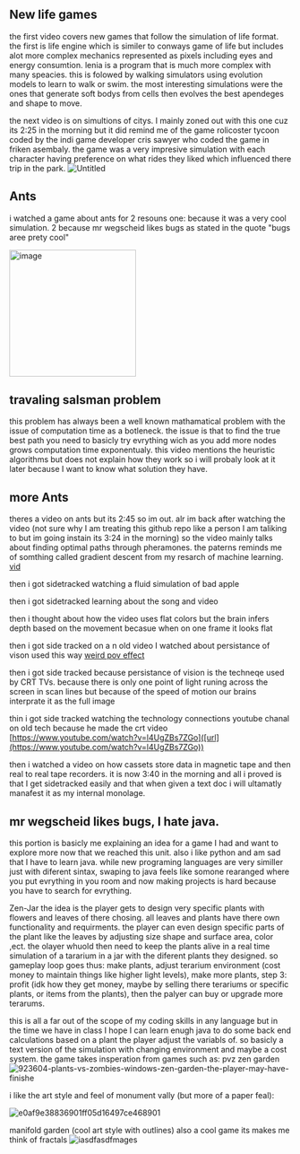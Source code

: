## New life games
the first video covers new games that follow the simulation of life format. the first is life engine which is similer to conways game of life but includes alot more complex mechanics represented as pixels including eyes and energy consumtion. lenia is a program that is much more complex with many speacies. this is folowed by walking simulators using evolution models to learn to walk or swim. the most interesting simulations were the ones that generate soft bodys from cells then evolves the best apendeges and shape to move.

the next video is on simultions of citys. I mainly zoned out with this one  cuz its 2:25 in the morning but it did remind me of the game rolicoster tycoon coded by the indi game developer cris sawyer who coded the game in friken asembaly. the game was a very impresive simulation with each character having preference on what rides they liked which influenced there trip in the park.
![Untitled](https://github.com/FantasticMrCat42/2023-2024/assets/129550102/eae843a1-e1ef-4906-b491-077831c86d59)

## Ants
i watched a game about ants for 2 resouns one: because it was a very cool simulation. 2 because mr wegscheid likes bugs as stated in the quote "bugs aree prety cool"

<img width="226" alt="image" src="https://github.com/FantasticMrCat42/2023-2024/assets/129550102/6a2c9df6-6788-4a60-888b-2978481d511f">

## travaling salsman problem
this problem has always been a well known mathamatical problem with the issue of computation time as a botleneck. the issue is that to find the true best path you need to basicly try evrything wich as you add more nodes grows computation time exponentualy. this video mentions the heuristic algorithms but does not explain how they work so i will probaly look at it later because I want to know what solution they have.


## more Ants
theres a video on ants but its 2:45 so im out.
alr im back after watching the video (not sure why I am treating this github repo like a person I am taliking to but im going instain its 3:24 in the morning)
so the video mainly talks about finding optimal paths through pheramones. the paterns reminds me of somthing called gradient descent from my resarch of machine learning.
[vid](https://youtu.be/IHZwWFHWa-w?si=5D3EY2tSmVZPRHQy)

then i got sidetracked watching a fluid simulation of bad apple

then i got sidetracked learning about the song and video

then i thought about how the video uses flat colors but the brain infers depth based on the movement becasue when on one frame it looks flat 

then i got side tracked on a n old video I watched about persistance of vison used this way [weird pov effect](https://www.youtube.com/watch?v=TdTMeNXCnTs)

then i got side tracked because persistance of vision is the techneqe used by CRT TVs. because there is only one point of light runing across the screen in scan lines but 
because of the speed of motion our brains interprate it as the full image

thin i got side tracked watching the technology connections youtube chanal on old tech because he made the crt video [https://www.youtube.com/watch?v=l4UgZBs7ZGo]([url](https://www.youtube.com/watch?v=l4UgZBs7ZGo))

then i watched a video on how cassets store data in magnetic tape and then real to real tape recorders.
it is now 3:40 in the morning and all i proved is that I get sidetracked easily and that when given a text doc i will ultamatly manafest it as my internal monolage.

## mr wegscheid likes bugs, I hate java.
this portion is basicly me explaining an idea for a game I had and want to explore more now that we reached this unit. also i like python and am sad that I have to learn java. while new programing languages are very similler just with diferent sintax, swaping to java feels like somone rearanged where you put evrything in you room and now making projects is hard because you have to search for evrything. 

Zen-Jar
the idea is the player gets to design very specific plants with flowers and leaves of there chosing. all leaves and plants have there own functionality and requirments. the player can even design specific parts of the plant like the leaves by adjusting size shape and surface area, color ,ect. the olayer whuold then need to keep the plants alive in a real time simulation of a tararium in a jar with the diferent plants they designed. so gameplay loop goes thus: make plants, adjust terarium environment (cost money to maintain things like higher light levels), make more plants, step 3: profit (idk how they get money, maybe by selling there terariums or specific plants, or items from the plants), then the palyer can buy or upgrade more terarums.

this is all a far out of the scope of my coding skills in any language but in the time we have in class I hope I can learn enugh java to do some back end calculations based on a plant the player adjust the variabls of.
so basicly a text version of the simulation with changing environment and maybe a cost system. 
the game takes insperation from games such as:
pvz zen garden
![923604-plants-vs-zombies-windows-zen-garden-the-player-may-have-finishe](https://github.com/FantasticMrCat42/2023-2024/assets/129550102/2dcad344-1ae9-4fdb-9d93-f1695a8e693a)

i like the art style and feel of monument vally (but more of a paper feal):


![e0af9e38836901ff05d16497ce468901](https://github.com/FantasticMrCat42/2023-2024/assets/129550102/4f5e3016-2a67-4512-ae8b-eda0bf9152b1)

manifold garden (cool art style with outlines) also a cool game its makes me think of fractals
![iasdfasdfmages](https://github.com/FantasticMrCat42/2023-2024/assets/129550102/feb15d11-ce57-40bd-88f0-36dab9002ce5)






